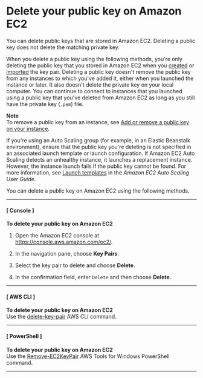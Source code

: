 # Delete your public key on Amazon EC2<a name="delete-key-pair"></a>

You can delete public keys that are stored in Amazon EC2\. Deleting a public key does not delete the matching private key\.

When you delete a public key using the following methods, you're only deleting the public key that you stored in Amazon EC2 when you [created](create-key-pairs.md#having-ec2-create-your-key-pair) or [imported](create-key-pairs.md#how-to-generate-your-own-key-and-import-it-to-aws) the key pair\. Deleting a public key doesn't remove the public key from any instances to which you've added it, either when you launched the instance or later\. It also doesn't delete the private key on your local computer\. You can continue to connect to instances that you launched using a public key that you've deleted from Amazon EC2 as long as you still have the private key \(`.pem`\) file\.

**Note**  
To remove a public key from an instance, see [Add or remove a public key on your instance](replacing-key-pair.md)\.

If you're using an Auto Scaling group \(for example, in an Elastic Beanstalk environment\), ensure that the public key you're deleting is not specified in an associated launch template or launch configuration\. If Amazon EC2 Auto Scaling detects an unhealthy instance, it launches a replacement instance\. However, the instance launch fails if the public key cannot be found\. For more information, see [Launch templates](https://docs.aws.amazon.com/autoscaling/ec2/userguide/LaunchTemplates.html) in the *Amazon EC2 Auto Scaling User Guide*\.

You can delete a public key on Amazon EC2 using the following methods\.

------
#### [ Console ]

**To delete your public key on Amazon EC2**

1. Open the Amazon EC2 console at [https://console\.aws\.amazon\.com/ec2/](https://console.aws.amazon.com/ec2/)\.

1. In the navigation pane, choose **Key Pairs**\.

1. Select the key pair to delete and choose **Delete**\.

1. In the confirmation field, enter `Delete` and then choose **Delete**\.

------
#### [ AWS CLI ]

**To delete your public key on Amazon EC2**  
Use the [delete\-key\-pair](https://docs.aws.amazon.com/cli/latest/reference/ec2/delete-key-pair.html) AWS CLI command\.

------
#### [ PowerShell ]

**To delete your public key on Amazon EC2**  
Use the [Remove\-EC2KeyPair](https://docs.aws.amazon.com/powershell/latest/reference/items/Remove-EC2KeyPair.html) AWS Tools for Windows PowerShell command\.

------